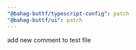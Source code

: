 ```yaml
---
"@bahag-buttf/typescript-config": patch
"@bahag-buttf/ui": patch
---
```


add new comment to test file
